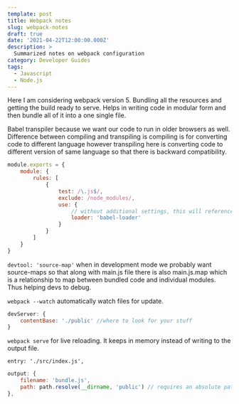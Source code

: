 ```yaml
---
template: post
title: Webpack notes
slug: webpack-notes
draft: true
date: '2021-04-22T12:00:00.000Z'
description: >
  Summarized notes on webpack configuration
category: Developer Guides
tags:
  - Javascript
  - Node.js
---
```


Here I am considering webpack version 5.
Bundling all the resources and getting the build ready to serve.
Helps in writing code in modular form and then bundle all of it into a one single file.

Babel transpiler because we want our code to run in older browsers as well.
Difference between compiling and transpiling is compiling is for converting code to different language however transpiling here is converting code to different version of same language so that there is backward compatibility.

```js
module.exports = {
    module: {
        rules: [
            {
                test: /\.js$/,
                exclude: /node_modules/,
                use: {
                    // without additional settings, this will reference .babelrc
                    loader: 'babel-loader'
                }
            }
        ]
    }
}
```

```devtool: 'source-map'```
when in development mode we probably want source-maps so that along with main.js file there is also main.js.map which is a relationship to map between bundled code and individual modules. Thus helping devs to debug.

```webpack --watch``` automatically watch files for update.

```js
devServer: {
    contentBase: './public' //where to look for your stuff
}
```

```webpack serve``` for live reloading. It keeps in memory instead of writing to the output file.

```entry: './src/index.js',```

```js
output: {
    filename: 'bundle.js',
    path: path.resolve(__dirname, 'public') // requires an absolute path hence we are using path.resolve
},
```

